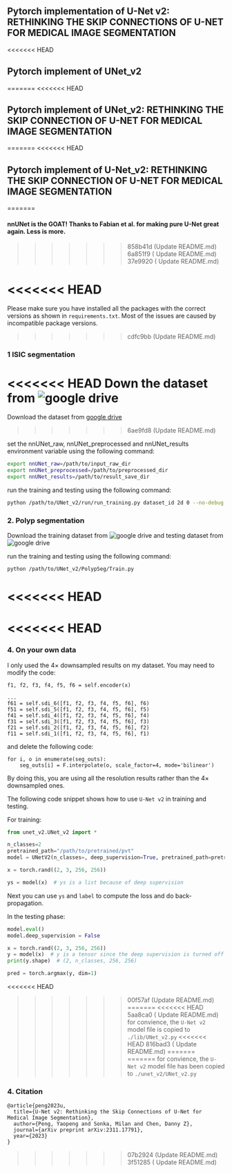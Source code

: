 ## Pytorch implementation of U-Net v2: RETHINKING THE SKIP CONNECTIONS OF U-NET FOR MEDICAL IMAGE SEGMENTATION

<<<<<<< HEAD
## Pytorch implement of UNet_v2
=======
<<<<<<< HEAD
## Pytorch implement of UNet_v2: RETHINKING THE SKIP CONNECTION OF U-NET FOR MEDICAL IMAGE SEGMENTATION
=======
<<<<<<< HEAD
## Pytorch implement of U-Net_v2: RETHINKING THE SKIP CONNECTION OF U-NET FOR MEDICAL IMAGE SEGMENTATION
=======
#### nnUNet is the GOAT! Thanks to Fabian et al. for making pure U-Net great again. Less is more.
>>>>>>> 858b41d (Update README.md)
>>>>>>> 6a851f9 ( Update README.md)
>>>>>>> 37e9920 (  Update README.md)

<<<<<<< HEAD
=======
Please make sure you have installed all the packages with the correct versions as shown in `requirements.txt`. Most of the issues are caused by incompatible package versions.

>>>>>>> cdfc9bb (Update README.md)
### 1 ISIC segmentation

<<<<<<< HEAD
Down the dataset from ![google drive](https://drive.google.com/file/d/1XM10fmAXndVLtXWOt5G0puYSQyI2veWy/view?usp=sharing)
=======
Download the dataset from [google drive](https://drive.google.com/file/d/1XM10fmAXndVLtXWOt5G0puYSQyI2veWy/view?usp=sharing)
>>>>>>> 6ae9fd8 (Update README.md)

set the nnUNet_raw, nnUNet_preprocessed and nnUNet_results environment variable using the following command:

```bash
export nnUNet_raw=/path/to/input_raw_dir
export nnUNet_preprocessed=/path/to/preprocessed_dir
export nnUNet_results=/path/to/result_save_dir
```

run the training and testing using the following command:
```bash
python /path/to/UNet_v2/run/run_training.py dataset_id 2d 0 --no-debug -tr ISICTrainer --c
```

### 2. Polyp segmentation

Download the training dataset from ![google drive](https://drive.google.com/file/d/1YiGHLw4iTvKdvbT6MgwO9zcCv8zJ_Bnb/view?usp=sharing) and testing dataset from ![google drive](https://drive.google.com/file/d/1Y2z7FD5p5y31vkZwQQomXFRB0HutHyao/view?usp=sharing)

run the training and testing using the following command:
```bash
python /path/to/UNet_v2/PolypSeg/Train.py
```
<<<<<<< HEAD
=======

<<<<<<< HEAD
=======
### 4. On your own data

I only used the 4× downsampled results on my dataset. You may need to modify the code:

```
f1, f2, f3, f4, f5, f6 = self.encoder(x)

...
f61 = self.sdi_6([f1, f2, f3, f4, f5, f6], f6)
f51 = self.sdi_5([f1, f2, f3, f4, f5, f6], f5)
f41 = self.sdi_4([f1, f2, f3, f4, f5, f6], f4)
f31 = self.sdi_3([f1, f2, f3, f4, f5, f6], f3)
f21 = self.sdi_2([f1, f2, f3, f4, f5, f6], f2)
f11 = self.sdi_1([f1, f2, f3, f4, f5, f6], f1)
```

and delete the following code:

```
for i, o in enumerate(seg_outs):
    seg_outs[i] = F.interpolate(o, scale_factor=4, mode='bilinear')
```

By doing this, you are using all the resolution results rather than the 4× downsampled ones.

The following code snippet shows how to use `U-Net v2` in training and testing.

For training:

```python
from unet_v2.UNet_v2 import *

n_classes=2
pretrained_path="/path/to/pretrained/pvt"
model = UNetV2(n_classes=, deep_supervision=True, pretrained_path=pretrained_path)

x = torch.rand((2, 3, 256, 256))

ys = model(x)  # ys is a list because of deep supervision

```

Next you can use `ys` and `label` to compute the loss and do back-propagation.

In the testing phase:

```python
model.eval()
model.deep_supervision = False

x = torch.rand((2, 3, 256, 256))
y = model(x)  # y is a tensor since the deep supervision is turned off in the testing phase
print(y.shape)  # (2, n_classes, 256, 256)

pred = torch.argmax(y, dim=1)
```

<<<<<<< HEAD
>>>>>>> 00f57af (Update README.md)
=======
<<<<<<< HEAD
>>>>>>> 5aa8ca0 ( Update README.md)
for convience, the `U-Net v2` model file is copied to `./lib/UNet_v2.py`
<<<<<<< HEAD
>>>>>>> 816bad3 ( Update README.md)
=======
=======
for convience, the `U-Net v2` model file has been copied to `./unet_v2/UNet_v2.py`

### 4. Citation

```
@article{peng2023u,
  title={U-Net v2: Rethinking the Skip Connections of U-Net for Medical Image Segmentation},
  author={Peng, Yaopeng and Sonka, Milan and Chen, Danny Z},
  journal={arXiv preprint arXiv:2311.17791},
  year={2023}
}
```
>>>>>>> 07b2924 (Update README.md)
>>>>>>> 3f51285 (  Update README.md)
